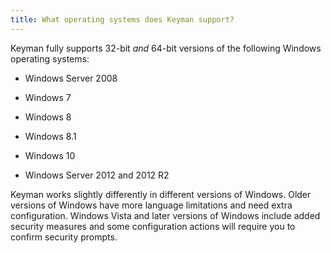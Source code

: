 ```yaml
---
title: What operating systems does Keyman support?
---
```


Keyman fully supports 32-bit *and* 64-bit versions of the following
Windows operating systems:

-   Windows Server 2008

-   Windows 7

-   Windows 8

-   Windows 8.1

-   Windows 10

-   Windows Server 2012 and 2012 R2

<div class="note">

Keyman works slightly differently in different versions of Windows.
Older versions of Windows have more language limitations and need extra
configuration. Windows Vista and later versions of Windows include added
security measures and some configuration actions will require you to
confirm security prompts.

</div>
